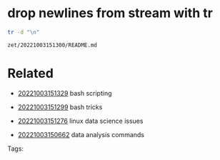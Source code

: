 # drop newlines from stream with tr
```bash
tr -d "\n"
```

` zet/20221003151300/README.md `

# Related

- [20221003151329](/zet/20221003151329/README.md) bash scripting

- [20221003151299](/zet/20221003151299/README.md) bash tricks
- [20221003151276](/zet/20221003151276/README.md) linux data science issues
- [20221003150662](/zet/20221003150662/README.md) data analysis commands

Tags:

    

